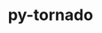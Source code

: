 ---
title: "py-tornado"
layout: cache
categories: [package, develop]
meta: {"compilers": ["gcc@11.1.0", "gcc@11.4.0", "gcc@9.4.0", "intel-oneapi-compilers@2025.1.0"], "num_specs": 61, "num_specs_by_stack": {"data-vis-sdk": 9, "e4s": 18, "e4s-neoverse-v2": 18, "e4s-neoverse_v1": 4, "e4s-oneapi": 9, "e4s-power": 3, "root": 61}, "oss": ["ubuntu20.04", "ubuntu22.04"], "platforms": ["linux"], "stacks": ["data-vis-sdk", "e4s", "e4s-neoverse-v2", "e4s-neoverse_v1", "e4s-oneapi", "e4s-power", "root"], "targets": ["neoverse_v1", "neoverse_v2", "ppc64le", "x86_64_v3"], "versions": ["5.1.1", "6.3.3"]}
spec_details: [{"compiler": "gcc@11.4.0", "hash": "3u3kjalkjajntzu4rvsibh3uxfczunmb", "os": "ubuntu22.04", "platform": "linux", "size": "-", "stacks": ["e4s", "root"], "target": "x86_64_v3", "variants": ["build_system=python_pip"], "versions": ["6.3.3"]}, {"compiler": "gcc@11.4.0", "hash": "4nacqj7gjy4lw3mfg2xcyndgkkpk2u3f", "os": "ubuntu22.04", "platform": "linux", "size": "-", "stacks": ["e4s", "root"], "target": "x86_64_v3", "variants": ["build_system=python_pip"], "versions": ["5.1.1"]}, {"compiler": "intel-oneapi-compilers@2025.1.0", "hash": "4tyy3qheehfj6rh5ao2rk3s7uhqulpci", "os": "ubuntu22.04", "platform": "linux", "size": "-", "stacks": ["e4s-oneapi", "root"], "target": "x86_64_v3", "variants": ["build_system=python_pip"], "versions": ["5.1.1"]}, {"compiler": "gcc@11.1.0", "hash": "4u3gg6pdhnsizhv2yhzmzotxqd2a7mbw", "os": "ubuntu20.04", "platform": "linux", "size": "-", "stacks": ["data-vis-sdk", "root"], "target": "x86_64_v3", "variants": ["build_system=python_pip"], "versions": ["6.3.3"]}, {"compiler": "gcc@11.1.0", "hash": "5nmfc2hnsx4qzdkn7j6omuf7esksraqy", "os": "ubuntu20.04", "platform": "linux", "size": "-", "stacks": ["data-vis-sdk", "root"], "target": "x86_64_v3", "variants": ["build_system=python_pip"], "versions": ["6.3.3"]}, {"compiler": "gcc@11.4.0", "hash": "5yl4ry6ksmfno23wywxfsro2keon6o5n", "os": "ubuntu22.04", "platform": "linux", "size": "-", "stacks": ["e4s-neoverse_v1", "root"], "target": "neoverse_v1", "variants": ["build_system=python_pip"], "versions": ["5.1.1"]}, {"compiler": "gcc@11.4.0", "hash": "6jcvx474kmzkrd7tcbfmpmo64vg4twwv", "os": "ubuntu22.04", "platform": "linux", "size": "-", "stacks": ["e4s", "root"], "target": "x86_64_v3", "variants": ["build_system=python_pip"], "versions": ["5.1.1"]}, {"compiler": "gcc@11.4.0", "hash": "6ypfyj7up6npmt72bmemlcmis7mzgjss", "os": "ubuntu22.04", "platform": "linux", "size": "-", "stacks": ["e4s", "root"], "target": "x86_64_v3", "variants": ["build_system=python_pip"], "versions": ["5.1.1"]}, {"compiler": "gcc@11.4.0", "hash": "7hdn76nupuasadw7k2neugoex2ecukha", "os": "ubuntu22.04", "platform": "linux", "size": "-", "stacks": ["e4s-neoverse-v2", "root"], "target": "neoverse_v2", "variants": ["build_system=python_pip"], "versions": ["6.3.3"]}, {"compiler": "gcc@11.4.0", "hash": "7qwxbr4dloeoyol2yio5cl3yakf7sdet", "os": "ubuntu22.04", "platform": "linux", "size": "-", "stacks": ["e4s-neoverse-v2", "root"], "target": "neoverse_v2", "variants": ["build_system=python_pip"], "versions": ["6.3.3"]}, {"compiler": "gcc@11.4.0", "hash": "amkvygqbecceug5dgyq2wfyqrqicsxjw", "os": "ubuntu22.04", "platform": "linux", "size": "-", "stacks": ["e4s", "root"], "target": "x86_64_v3", "variants": ["build_system=python_pip"], "versions": ["5.1.1"]}, {"compiler": "gcc@11.4.0", "hash": "bk6rkvno52hqvukbgtp77lmx6diec3g2", "os": "ubuntu22.04", "platform": "linux", "size": "-", "stacks": ["e4s-neoverse-v2", "root"], "target": "neoverse_v2", "variants": ["build_system=python_pip"], "versions": ["6.3.3"]}, {"compiler": "gcc@9.4.0", "hash": "bqsrfyknxuxsmlpzfoijn3akgea6mg7c", "os": "ubuntu20.04", "platform": "linux", "size": "-", "stacks": ["e4s-power", "root"], "target": "ppc64le", "variants": ["build_system=python_pip"], "versions": ["6.3.3"]}, {"compiler": "gcc@11.4.0", "hash": "btnr4uwwnuvdautgtmqlsqloqr2lwdzm", "os": "ubuntu22.04", "platform": "linux", "size": "-", "stacks": ["e4s-neoverse-v2", "root"], "target": "neoverse_v2", "variants": ["build_system=python_pip"], "versions": ["5.1.1"]}, {"compiler": "gcc@11.4.0", "hash": "byl6fhgtzu7ysrlmv7cxqdogny4jerld", "os": "ubuntu22.04", "platform": "linux", "size": "-", "stacks": ["e4s", "root"], "target": "x86_64_v3", "variants": ["build_system=python_pip"], "versions": ["5.1.1"]}, {"compiler": "gcc@11.4.0", "hash": "cfirgdzoi2b3tjzk3w25lox7uepdi76q", "os": "ubuntu22.04", "platform": "linux", "size": "-", "stacks": ["e4s-neoverse-v2", "root"], "target": "neoverse_v2", "variants": ["build_system=python_pip"], "versions": ["6.3.3"]}, {"compiler": "gcc@11.4.0", "hash": "cocigp4qgg7oqjvpj4bwx4aj7jfhnjfu", "os": "ubuntu22.04", "platform": "linux", "size": "-", "stacks": ["e4s", "root"], "target": "x86_64_v3", "variants": ["build_system=python_pip"], "versions": ["6.3.3"]}, {"compiler": "intel-oneapi-compilers@2025.1.0", "hash": "d33rvkf37bzuiyeqptaazjp5rs6usdmz", "os": "ubuntu22.04", "platform": "linux", "size": "-", "stacks": ["e4s-oneapi", "root"], "target": "x86_64_v3", "variants": ["build_system=python_pip"], "versions": ["5.1.1"]}, {"compiler": "gcc@11.4.0", "hash": "d6nlyiyxcmlumfsuemtm2ajya65gogws", "os": "ubuntu22.04", "platform": "linux", "size": "-", "stacks": ["e4s", "root"], "target": "x86_64_v3", "variants": ["build_system=python_pip"], "versions": ["6.3.3"]}, {"compiler": "gcc@11.4.0", "hash": "dx26auivwv5vfike4zp27a73ydxhqqxn", "os": "ubuntu22.04", "platform": "linux", "size": "-", "stacks": ["e4s-neoverse-v2", "root"], "target": "neoverse_v2", "variants": ["build_system=python_pip"], "versions": ["6.3.3"]}, {"compiler": "gcc@11.4.0", "hash": "fq7qusy6zkporafrlyzmqvybilq2wfga", "os": "ubuntu22.04", "platform": "linux", "size": "-", "stacks": ["e4s", "root"], "target": "x86_64_v3", "variants": ["build_system=python_pip"], "versions": ["6.3.3"]}, {"compiler": "gcc@11.4.0", "hash": "ga2zbamfcz5u54ozaxqnzbas3g45r2jj", "os": "ubuntu22.04", "platform": "linux", "size": "-", "stacks": ["e4s-neoverse-v2", "root"], "target": "neoverse_v2", "variants": ["build_system=python_pip"], "versions": ["5.1.1"]}, {"compiler": "gcc@11.1.0", "hash": "gngxdqjviefypmmxxqknpe4d6t3pfati", "os": "ubuntu20.04", "platform": "linux", "size": "-", "stacks": ["data-vis-sdk", "root"], "target": "x86_64_v3", "variants": ["build_system=python_pip"], "versions": ["6.3.3"]}, {"compiler": "intel-oneapi-compilers@2025.1.0", "hash": "gqwk4rexrdtgsilwhe5gxu74pgopivql", "os": "ubuntu22.04", "platform": "linux", "size": "-", "stacks": ["e4s-oneapi", "root"], "target": "x86_64_v3", "variants": ["build_system=python_pip"], "versions": ["5.1.1"]}, {"compiler": "gcc@11.4.0", "hash": "gwbzgfjlexe3hjlw7k4fc5dcmzeau2hs", "os": "ubuntu22.04", "platform": "linux", "size": "-", "stacks": ["e4s-neoverse_v1", "root"], "target": "neoverse_v1", "variants": ["build_system=python_pip"], "versions": ["5.1.1"]}, {"compiler": "gcc@11.4.0", "hash": "hfaewcfop75bc4bduqo5qe37j4zpto3e", "os": "ubuntu22.04", "platform": "linux", "size": "-", "stacks": ["e4s-neoverse_v1", "root"], "target": "neoverse_v1", "variants": ["build_system=python_pip"], "versions": ["6.3.3"]}, {"compiler": "gcc@11.1.0", "hash": "hkqbsyycikiod3w4jo2gnte5t53enghu", "os": "ubuntu20.04", "platform": "linux", "size": "-", "stacks": ["data-vis-sdk", "root"], "target": "x86_64_v3", "variants": ["build_system=python_pip"], "versions": ["6.3.3"]}, {"compiler": "intel-oneapi-compilers@2025.1.0", "hash": "jajgaxz76tmk3d2neqb6nuwvqq77bm6i", "os": "ubuntu22.04", "platform": "linux", "size": "-", "stacks": ["e4s-oneapi", "root"], "target": "x86_64_v3", "variants": ["build_system=python_pip"], "versions": ["5.1.1"]}, {"compiler": "gcc@11.1.0", "hash": "jdmsa5kekjaocwr3tarj4r7qmslbtdoc", "os": "ubuntu20.04", "platform": "linux", "size": "-", "stacks": ["data-vis-sdk", "root"], "target": "x86_64_v3", "variants": ["build_system=python_pip"], "versions": ["6.3.3"]}, {"compiler": "gcc@11.4.0", "hash": "jh26irugzwh47cciz6askqmheieh6wd5", "os": "ubuntu22.04", "platform": "linux", "size": "-", "stacks": ["e4s-neoverse-v2", "root"], "target": "neoverse_v2", "variants": ["build_system=python_pip"], "versions": ["5.1.1"]}, {"compiler": "gcc@11.4.0", "hash": "k2es3imll53q5t3l6ufauwegvzsb6ihh", "os": "ubuntu22.04", "platform": "linux", "size": "-", "stacks": ["e4s", "root"], "target": "x86_64_v3", "variants": ["build_system=python_pip"], "versions": ["6.3.3"]}, {"compiler": "gcc@11.4.0", "hash": "k52itnbkie7jinvuiy5zafjcaxv3v2zi", "os": "ubuntu22.04", "platform": "linux", "size": "-", "stacks": ["e4s-neoverse-v2", "root"], "target": "neoverse_v2", "variants": ["build_system=python_pip"], "versions": ["5.1.1"]}, {"compiler": "gcc@11.1.0", "hash": "kirkfyg262p4a5jjhd7vyqsszvky7fy5", "os": "ubuntu20.04", "platform": "linux", "size": "-", "stacks": ["data-vis-sdk", "root"], "target": "x86_64_v3", "variants": ["build_system=python_pip"], "versions": ["6.3.3"]}, {"compiler": "intel-oneapi-compilers@2025.1.0", "hash": "ljulzfu7oa5ofndxdtya6s5sblgtsp6f", "os": "ubuntu22.04", "platform": "linux", "size": "-", "stacks": ["e4s-oneapi", "root"], "target": "x86_64_v3", "variants": ["build_system=python_pip"], "versions": ["5.1.1"]}, {"compiler": "gcc@11.4.0", "hash": "llppxqnvm66jxvhcpt7yiilu7v2prwn3", "os": "ubuntu22.04", "platform": "linux", "size": "-", "stacks": ["e4s", "root"], "target": "x86_64_v3", "variants": ["build_system=python_pip"], "versions": ["5.1.1"]}, {"compiler": "gcc@11.4.0", "hash": "lrpii6s3i7e5jejgfadwhzap7mn4r5vt", "os": "ubuntu22.04", "platform": "linux", "size": "-", "stacks": ["e4s-neoverse-v2", "root"], "target": "neoverse_v2", "variants": ["build_system=python_pip"], "versions": ["5.1.1"]}, {"compiler": "gcc@11.4.0", "hash": "mgiakepeju6g3fyhvuywvqkghjnr7kw6", "os": "ubuntu22.04", "platform": "linux", "size": "-", "stacks": ["e4s", "root"], "target": "x86_64_v3", "variants": ["build_system=python_pip"], "versions": ["6.3.3"]}, {"compiler": "gcc@11.4.0", "hash": "njg2tkhyowa6wl2767xoiixc4iu7bwby", "os": "ubuntu22.04", "platform": "linux", "size": "-", "stacks": ["e4s", "root"], "target": "x86_64_v3", "variants": ["build_system=python_pip"], "versions": ["6.3.3"]}, {"compiler": "gcc@11.4.0", "hash": "nsshhzwzox26qr2zwycjg2zmoijdimcv", "os": "ubuntu22.04", "platform": "linux", "size": "-", "stacks": ["e4s-neoverse_v1", "root"], "target": "neoverse_v1", "variants": ["build_system=python_pip"], "versions": ["6.3.3"]}, {"compiler": "intel-oneapi-compilers@2025.1.0", "hash": "nszcv6euaoftzx7mppoeaf4kjpgpugcu", "os": "ubuntu22.04", "platform": "linux", "size": "-", "stacks": ["e4s-oneapi", "root"], "target": "x86_64_v3", "variants": ["build_system=python_pip"], "versions": ["5.1.1"]}, {"compiler": "gcc@11.4.0", "hash": "nzrrejfnesrbtk3roapzz3i7brmt55px", "os": "ubuntu22.04", "platform": "linux", "size": "-", "stacks": ["e4s", "root"], "target": "x86_64_v3", "variants": ["build_system=python_pip"], "versions": ["6.3.3"]}, {"compiler": "gcc@11.1.0", "hash": "q6qzg6sladucofebw2quehhzul546pw7", "os": "ubuntu20.04", "platform": "linux", "size": "-", "stacks": ["data-vis-sdk", "root"], "target": "x86_64_v3", "variants": ["build_system=python_pip"], "versions": ["6.3.3"]}, {"compiler": "gcc@11.4.0", "hash": "rbkpgdismxlqfa7dnjwenhanohfc2u6g", "os": "ubuntu22.04", "platform": "linux", "size": "-", "stacks": ["e4s", "root"], "target": "x86_64_v3", "variants": ["build_system=python_pip"], "versions": ["6.3.3"]}, {"compiler": "gcc@11.4.0", "hash": "saw7ezaoiuiqtegmz5i4oxwrejymj7zl", "os": "ubuntu22.04", "platform": "linux", "size": "-", "stacks": ["e4s", "root"], "target": "x86_64_v3", "variants": ["build_system=python_pip"], "versions": ["5.1.1"]}, {"compiler": "gcc@11.4.0", "hash": "sbw5czg3tyj3j4qyrmvxmuosryuxda54", "os": "ubuntu22.04", "platform": "linux", "size": "-", "stacks": ["e4s", "root"], "target": "x86_64_v3", "variants": ["build_system=python_pip"], "versions": ["5.1.1"]}, {"compiler": "gcc@11.1.0", "hash": "sjsftjnx2q7c3o3hhf2d3tfacbnqh5xs", "os": "ubuntu20.04", "platform": "linux", "size": "-", "stacks": ["data-vis-sdk", "root"], "target": "x86_64_v3", "variants": ["build_system=python_pip"], "versions": ["6.3.3"]}, {"compiler": "intel-oneapi-compilers@2025.1.0", "hash": "ss5574ki63axrbrw56jzzde6vlvkh7in", "os": "ubuntu22.04", "platform": "linux", "size": "-", "stacks": ["e4s-oneapi", "root"], "target": "x86_64_v3", "variants": ["build_system=python_pip"], "versions": ["5.1.1"]}, {"compiler": "gcc@11.4.0", "hash": "uaj4vb7hspt4mc5fe7e6ozstwzxjfjg4", "os": "ubuntu22.04", "platform": "linux", "size": "-", "stacks": ["e4s-neoverse-v2", "root"], "target": "neoverse_v2", "variants": ["build_system=python_pip"], "versions": ["6.3.3"]}, {"compiler": "gcc@11.4.0", "hash": "ufyl2d4phr2e4fgk6xdymytnq2o2kohf", "os": "ubuntu22.04", "platform": "linux", "size": "-", "stacks": ["e4s-neoverse-v2", "root"], "target": "neoverse_v2", "variants": ["build_system=python_pip"], "versions": ["5.1.1"]}, {"compiler": "gcc@11.4.0", "hash": "vk3qrg4birg5j57rnms2f7m7ununwvza", "os": "ubuntu22.04", "platform": "linux", "size": "-", "stacks": ["e4s-neoverse-v2", "root"], "target": "neoverse_v2", "variants": ["build_system=python_pip"], "versions": ["5.1.1"]}, {"compiler": "gcc@9.4.0", "hash": "vpp5pnuz4gtumyii3oke4zve5okptsdg", "os": "ubuntu20.04", "platform": "linux", "size": "-", "stacks": ["e4s-power", "root"], "target": "ppc64le", "variants": ["build_system=python_pip"], "versions": ["6.3.3"]}, {"compiler": "intel-oneapi-compilers@2025.1.0", "hash": "vwmhzsmpvvj6cjowgg5edi2kobfnimyd", "os": "ubuntu22.04", "platform": "linux", "size": "-", "stacks": ["e4s-oneapi", "root"], "target": "x86_64_v3", "variants": ["build_system=python_pip"], "versions": ["5.1.1"]}, {"compiler": "gcc@11.4.0", "hash": "wf7zuhoif6oc3gndbdzczpry267rs7qh", "os": "ubuntu22.04", "platform": "linux", "size": "-", "stacks": ["e4s-neoverse-v2", "root"], "target": "neoverse_v2", "variants": ["build_system=python_pip"], "versions": ["5.1.1"]}, {"compiler": "gcc@11.4.0", "hash": "xyzskj4i4xyinosotkagqjc32fycq2vz", "os": "ubuntu22.04", "platform": "linux", "size": "-", "stacks": ["e4s-neoverse-v2", "root"], "target": "neoverse_v2", "variants": ["build_system=python_pip"], "versions": ["6.3.3"]}, {"compiler": "gcc@9.4.0", "hash": "yiejowneb7zljk4joph2zhvgatqf32v4", "os": "ubuntu20.04", "platform": "linux", "size": "-", "stacks": ["e4s-power", "root"], "target": "ppc64le", "variants": ["build_system=python_pip"], "versions": ["5.1.1"]}, {"compiler": "gcc@11.1.0", "hash": "yiukyydef5p5w5obcqpek6yholq4o2o3", "os": "ubuntu20.04", "platform": "linux", "size": "-", "stacks": ["data-vis-sdk", "root"], "target": "x86_64_v3", "variants": ["build_system=python_pip"], "versions": ["6.3.3"]}, {"compiler": "gcc@11.4.0", "hash": "yjcuhtognebybsjgjk3fhrhb3ee7duoj", "os": "ubuntu22.04", "platform": "linux", "size": "-", "stacks": ["e4s", "root"], "target": "x86_64_v3", "variants": ["build_system=python_pip"], "versions": ["5.1.1"]}, {"compiler": "gcc@11.4.0", "hash": "yvqiwdnmqjniqxby3rav7mszkrtt535x", "os": "ubuntu22.04", "platform": "linux", "size": "-", "stacks": ["e4s-neoverse-v2", "root"], "target": "neoverse_v2", "variants": ["build_system=python_pip"], "versions": ["6.3.3"]}, {"compiler": "intel-oneapi-compilers@2025.1.0", "hash": "yy55qxudiitojwfd4je2iefq3jicpnyn", "os": "ubuntu22.04", "platform": "linux", "size": "-", "stacks": ["e4s-oneapi", "root"], "target": "x86_64_v3", "variants": ["build_system=python_pip"], "versions": ["5.1.1"]}, {"compiler": "gcc@11.4.0", "hash": "zamwuymsarif4f3vfbjvs7on3l4p67ei", "os": "ubuntu22.04", "platform": "linux", "size": "-", "stacks": ["e4s-neoverse-v2", "root"], "target": "neoverse_v2", "variants": ["build_system=python_pip"], "versions": ["6.3.3"]}, {"compiler": "gcc@11.4.0", "hash": "zimszoldrkso46wpirpee6orjxetphae", "os": "ubuntu22.04", "platform": "linux", "size": "-", "stacks": ["e4s-neoverse-v2", "root"], "target": "neoverse_v2", "variants": ["build_system=python_pip"], "versions": ["5.1.1"]}]
---